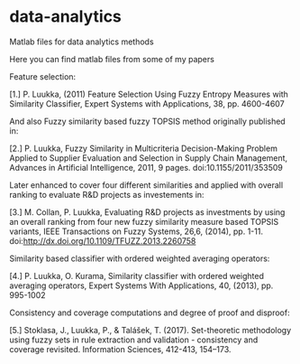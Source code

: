 # data-analytics
Matlab files for data analytics methods

Here you can find matlab files from some of my papers

Feature selection:

[1.] P. Luukka, (2011) Feature Selection Using Fuzzy Entropy Measures with
 Similarity Classifier, Expert Systems with Applications, 38, pp.
 4600-4607

And also Fuzzy similarity based fuzzy TOPSIS method originally published in:

[2.] P. Luukka, Fuzzy Similarity in Multicriteria Decision-Making Problem Applied to Supplier Evaluation and Selection in
Supply Chain Management, Advances in Artificial Intelligence, 2011, 9 pages.
doi:10.1155/2011/353509

Later enhanced to cover four different similarities and applied with overall ranking to evaluate R&D projects as investements in:

[3.] M. Collan, P. Luukka, Evaluating R&D projects as investments by using an overall ranking from four new fuzzy similarity 
measure based TOPSIS variants, IEEE Transactions on Fuzzy Systems, 26,6, (2014), pp. 1-11. 
doi:http://dx.doi.org/10.1109/TFUZZ.2013.2260758

Similarity based classifier with ordered weighted averaging operators:

[4.] P. Luukka, O. Kurama, Similarity classifier with ordered weighted averaging operators,
Expert Systems With Applications, 40, (2013), pp. 995-1002

Consistency and coverage computations and degree of proof and disproof:

[5.] Stoklasa, J., Luukka, P., & Talášek, T. (2017). Set-theoretic methodology using fuzzy sets in rule extraction and validation - consistency and coverage revisited. Information Sciences, 412-413, 154–173.
